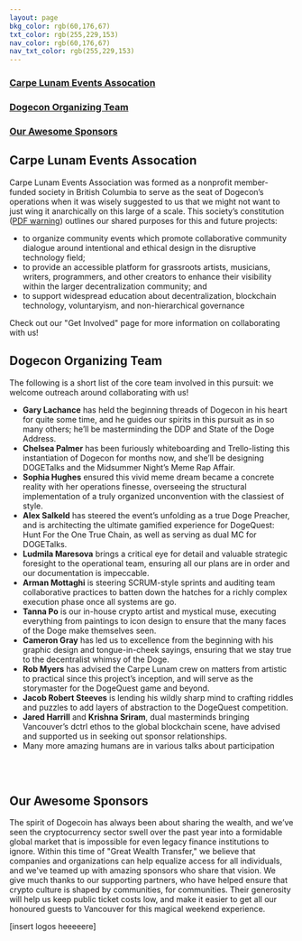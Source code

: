 ```yaml
---
layout: page
bkg_color: rgb(60,176,67)
txt_color: rgb(255,229,153)
nav_color: rgb(60,176,67)
nav_txt_color: rgb(255,229,153)
---
```


### [Carpe Lunam Events Assocation](#lunam)
### [Dogecon Organizing Team](#team)
### [Our Awesome Sponsors](#sponsors)  

<h2 id='lunam'> Carpe Lunam Events Assocation </h2>

Carpe Lunam Events Association was formed as a nonprofit member-funded society in British Columbia to serve as the seat of Dogecon’s operations when it was wisely suggested to us that we might not want to just wing it anarchically on this large of a scale. This society’s constitution ([PDF warning](/images/carpelunamconstitution.pdf)) outlines our shared purposes for this and future projects:
* to organize community events which promote collaborative community dialogue around intentional and ethical design in the disruptive technology field;
* to provide an accessible platform for grassroots artists, musicians, writers, programmers, and other creators to enhance their visibility within the larger decentralization community; and
* to support widespread education about decentralization, blockchain technology, voluntaryism, and non-hierarchical governance

Check out our "Get Involved" page for more information on collaborating with us!

<h2 id='team'> Dogecon Organizing Team </h2>

The following is a short list of the core team involved in this pursuit: we welcome outreach around collaborating with us!
* **Gary Lachance** has held the beginning threads of Dogecon in his heart for quite some time, and he guides our spirits in this pursuit as in so many others; he’ll be masterminding the DDP and State of the Doge Address.
* **Chelsea Palmer** has been furiously whiteboarding and Trello-listing this instantiation of Dogecon for months now, and she’ll be designing DOGETalks and the Midsummer Night’s Meme Rap Affair.
* **Sophia Hughes** ensured this vivid meme dream became a concrete reality with her operations finesse, overseeing the structural implementation of a truly organized unconvention with the classiest of style.
* **Alex Salkeld** has steered the event’s unfolding as a true Doge Preacher, and is architecting the ultimate gamified experience for DogeQuest: Hunt For the One True Chain, as well as serving as dual MC for DOGETalks.
* **Ludmila Maresova** brings a critical eye for detail and valuable strategic foresight to the operational team, ensuring all our plans are in order and our documentation is impeccable.
* **Arman Mottaghi** is steering SCRUM-style sprints and auditing team collaborative practices to batten down the hatches for a richly complex execution phase once all systems are go.
* **Tanna Po** is our in-house crypto artist and mystical muse, executing everything from paintings to icon design to ensure that the many faces of the Doge make themselves seen.
* **Cameron Gray** has led us to excellence from the beginning with his graphic design and tongue-in-cheek sayings, ensuring that we stay true to the decentralist whimsy of the Doge.
* **Rob Myers** has advised the Carpe Lunam crew on matters from artistic to practical since this project’s inception, and will serve as the storymaster for the DogeQuest game and beyond.
* **Jacob Robert Steeves** is lending his wildly sharp mind to crafting riddles and puzzles to add layers of abstraction to the DogeQuest competition.
* **Jared Harrill** and **Krishna Sriram**, dual masterminds bringing Vancouver’s dctrl ethos to the global blockchain scene, have advised and supported us in seeking out sponsor relationships.
* Many more amazing humans are in various talks about participation

<br>
<br>

<h2 id='sponsors'> Our Awesome Sponsors </h2>

The spirit of Dogecoin has always been about sharing the wealth, and we’ve seen the cryptocurrency sector swell over the past year into a formidable global market that is impossible for even legacy finance institutions to ignore. Within this time of "Great Wealth Transfer," we believe that companies and organizations can help equalize access for all individuals, and we've teamed up with amazing sponsors who share that vision. We give much thanks to our supporting partners, who have helped ensure that crypto culture is shaped by communities, for communities. Their generosity will help us keep public ticket costs low, and make it easier to get all our honoured guests to Vancouver for this magical weekend experience.

[insert logos heeeeere]

